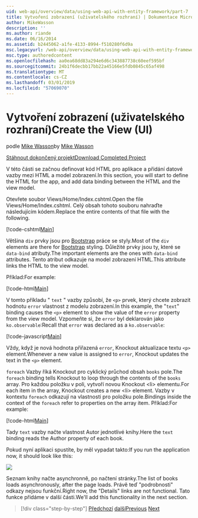 ```yaml
---
uid: web-api/overview/data/using-web-api-with-entity-framework/part-7
title: Vytvoření zobrazení (uživatelského rozhraní) | Dokumentace Microsoftu
author: MikeWasson
description: ''
ms.author: riande
ms.date: 06/16/2014
ms.assetid: b2445062-a1fe-4133-8994-f510280f6d9a
msc.legacyurl: /web-api/overview/data/using-web-api-with-entity-framework/part-7
msc.type: authoredcontent
ms.openlocfilehash: aa0ea68dd83a294e6d6c343887738c60eef595bf
ms.sourcegitcommit: 24b1f6decbb17bb22a45166e5fdb0845c65af498
ms.translationtype: MT
ms.contentlocale: cs-CZ
ms.lasthandoff: 03/01/2019
ms.locfileid: "57069070"
---
```

<a name="create-the-view-ui"></a><span data-ttu-id="17e35-102">Vytvoření zobrazení (uživatelského rozhraní)</span><span class="sxs-lookup"><span data-stu-id="17e35-102">Create the View (UI)</span></span>
====================
<span data-ttu-id="17e35-103">podle [Mike Wasson](https://github.com/MikeWasson)</span><span class="sxs-lookup"><span data-stu-id="17e35-103">by [Mike Wasson](https://github.com/MikeWasson)</span></span>

[<span data-ttu-id="17e35-104">Stáhnout dokončený projekt</span><span class="sxs-lookup"><span data-stu-id="17e35-104">Download Completed Project</span></span>](https://github.com/MikeWasson/BookService)

<span data-ttu-id="17e35-105">V této části se začnou definovat kód HTML pro aplikace a přidání datové vazby mezi HTML a model zobrazení.</span><span class="sxs-lookup"><span data-stu-id="17e35-105">In this section, you will start to define the HTML for the app, and add data binding between the HTML and the view model.</span></span>

<span data-ttu-id="17e35-106">Otevřete soubor Views/Home/Index.cshtml.</span><span class="sxs-lookup"><span data-stu-id="17e35-106">Open the file Views/Home/Index.cshtml.</span></span> <span data-ttu-id="17e35-107">Celý obsah tohoto souboru nahraďte následujícím kódem.</span><span class="sxs-lookup"><span data-stu-id="17e35-107">Replace the entire contents of that file with the following.</span></span>

[!code-cshtml[Main](part-7/samples/sample1.cshtml)]

<span data-ttu-id="17e35-108">Většina `div` prvky jsou pro [Bootstrap](http://getbootstrap.com/) práce se styly.</span><span class="sxs-lookup"><span data-stu-id="17e35-108">Most of the `div` elements are there for [Bootstrap](http://getbootstrap.com/) styling.</span></span> <span data-ttu-id="17e35-109">Důležité prvky jsou ty, které se `data-bind` atributy.</span><span class="sxs-lookup"><span data-stu-id="17e35-109">The important elements are the ones with `data-bind` attributes.</span></span> <span data-ttu-id="17e35-110">Tento atribut odkazuje na model zobrazení HTML.</span><span class="sxs-lookup"><span data-stu-id="17e35-110">This attribute links the HTML to the view model.</span></span>

<span data-ttu-id="17e35-111">Příklad:</span><span class="sxs-lookup"><span data-stu-id="17e35-111">For example:</span></span>

[!code-html[Main](part-7/samples/sample2.html)]

<span data-ttu-id="17e35-112">V tomto příkladu &quot; `text` &quot; vazby způsobí, že `<p>` prvek, který chcete zobrazit hodnotu `error` vlastnost z modelu zobrazení.</span><span class="sxs-lookup"><span data-stu-id="17e35-112">In this example, the &quot;`text`&quot; binding causes the `<p>` element to show the value of the `error` property from the view model.</span></span> <span data-ttu-id="17e35-113">Vzpomeňte si, že `error` byl deklarován jako `ko.observable`:</span><span class="sxs-lookup"><span data-stu-id="17e35-113">Recall that `error` was declared as a `ko.observable`:</span></span>

[!code-javascript[Main](part-7/samples/sample3.js)]

<span data-ttu-id="17e35-114">Vždy, když je nová hodnota přiřazená `error`, Knockout aktualizace textu `<p>` element.</span><span class="sxs-lookup"><span data-stu-id="17e35-114">Whenever a new value is assigned to `error`, Knockout updates the text in the `<p>` element.</span></span>

<span data-ttu-id="17e35-115">`foreach` Vazby říká Knockout pro cyklický průchod obsah `books` pole.</span><span class="sxs-lookup"><span data-stu-id="17e35-115">The `foreach` binding tells Knockout to loop through the contents of the `books` array.</span></span> <span data-ttu-id="17e35-116">Pro každou položku v poli, vytvoří novou Knockout &lt;li&gt; elementu.</span><span class="sxs-lookup"><span data-stu-id="17e35-116">For each item in the array, Knockout creates a new &lt;li&gt; element.</span></span> <span data-ttu-id="17e35-117">Vazby v kontextu `foreach` odkazují na vlastnosti pro položku pole.</span><span class="sxs-lookup"><span data-stu-id="17e35-117">Bindings inside the context of the `foreach` refer to properties on the array item.</span></span> <span data-ttu-id="17e35-118">Příklad:</span><span class="sxs-lookup"><span data-stu-id="17e35-118">For example:</span></span>

[!code-html[Main](part-7/samples/sample4.html)]

<span data-ttu-id="17e35-119">Tady `text` vazby načte vlastnost Autor jednotlivé knihy.</span><span class="sxs-lookup"><span data-stu-id="17e35-119">Here the `text` binding reads the Author property of each book.</span></span>

<span data-ttu-id="17e35-120">Pokud nyní aplikaci spustíte, by měl vypadat takto:</span><span class="sxs-lookup"><span data-stu-id="17e35-120">If you run the application now, it should look like this:</span></span>

![](part-7/_static/image1.png)

<span data-ttu-id="17e35-121">Seznam knihy načte asynchronně, po načtení stránky.</span><span class="sxs-lookup"><span data-stu-id="17e35-121">The list of books loads asynchronously, after the page loads.</span></span> <span data-ttu-id="17e35-122">Právě teď &quot;podrobnosti&quot; odkazy nejsou funkční.</span><span class="sxs-lookup"><span data-stu-id="17e35-122">Right now, the &quot;Details&quot; links are not functional.</span></span> <span data-ttu-id="17e35-123">Tato funkce přidáme v další části.</span><span class="sxs-lookup"><span data-stu-id="17e35-123">We'll add this functionality in the next section.</span></span>

> [!div class="step-by-step"]
> <span data-ttu-id="17e35-124">[Předchozí](part-6.md)
> [další](part-8.md)</span><span class="sxs-lookup"><span data-stu-id="17e35-124">[Previous](part-6.md)
[Next](part-8.md)</span></span>
